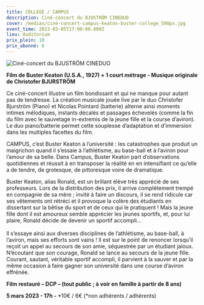 ```yaml
---
title: COLLEGE / CAMPUS
description: Ciné-concert du BJUSTRÖM CINEDUO
cover: /medias/ciné-concert-campus-keaton-buster-college_500px.jpg
event_time: 2023-03-05T17:00:00.000Z
lieu: Auditorium
prix_plein: 10
prix_abonné: 6
---
```

![Ciné-concert du BJUSTRÖM CINEDUO](/medias/ciné-concert-campus-keaton-buster-college_500px.jpg)

**Film de Buster Keaton (U.S.A., 1927) + 1 court métrage - Musique originale de Christofer BJURSTRÖM**

Ce ciné-concert illustre un film bondissant et qui ne manque pour autant pas de tendresse. La création musicale jouée live par le duo Christofer Bjurström (Piano) et Nicolas Pointard (batterie) alterne ainsi moments intimes mélodiques, instants décalés et passages échevelés (comme la fin du film avec le sauvetage in-extremis de la jeune fille et la course d’aviron). Le duo piano/batterie permet cette souplesse d’adaptation et d’immersion dans les multiples facettes du film.

CAMPUS, c’est Buster Keaton à l’université : les catastrophes que produit un maigrichon quand il s’essaie à l’athlétisme, au base-ball et à l’aviron pour l’amour de sa belle. Dans Campus, Buster Keaton part d’observations quotidiennes et réussit à en transposer la réalité en en intensifiant ce qu’elle a de tendre, de grotesque, de pittoresque voire de dramatique.

Buster Keaton, alias Ronald, est un brillant élève très apprécié de ses professeurs. Lors de la distribution des prix, il arrive complétement trempé en compagnie de sa mère ; invité à faire un discours, il se rend ridicule car ses vêtements ont rétréci et il provoque la colère des étudiants en dissertant sur la bêtise du sport et de ceux qui le pratiquent ! Mais la jeune fille dont il est amoureux semble apprécier les jeunes sportifs, et, pour lui plaire, Ronald décide de devenir un sportif accompli... \
\
Il s’essaye ainsi aux diverses disciplines de l’athlétisme, au base-ball, à l’aviron, mais ses efforts sont vains ! Il est sur le point de renoncer lorsqu’il reçoit un appel au secours de son amie, séquestrée par un étudiant jaloux. N’écoutant que son courage, Ronald se lance au secours de la jeune fille. Courant, sautant, véritable sportif accompli, il parvient à la sauver et par la même occasion à faire gagner son université dans une course d’aviron effrénée.

**Film restauré – DCP – (tout public ; à voir en famille à partir de 8 ans)**

**5 mars 2023 - 17h -** \*10€ / 6€ (\*non adhérents / adhérents)